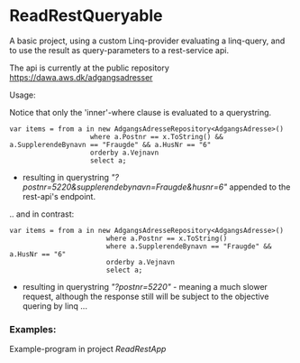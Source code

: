 # ReadRestQueryable

A basic project, using a custom Linq-provider evaluating a linq-query, and to use the result as query-parameters to a rest-service api. 

The api is currently at the public repository https://dawa.aws.dk/adgangsadresser

Usage:

Notice that only the 'inner'-where clause is evaluated to a querystring.

    var items = from a in new AdgangsAdresseRepository<AdgangsAdresse>()
						where a.Postnr == x.ToString() && a.SupplerendeBynavn == "Fraugde" && a.HusNr == "6"
						orderby a.Vejnavn
						select a;
			
- resulting in querystring *"?postnr=5220&supplerendebynavn=Fraugde&husnr=6"* appended to the rest-api's endpoint.

.. and in contrast:

    var items = from a in new AdgangsAdresseRepository<AdgangsAdresse>()
                            where a.Postnr == x.ToString()
                            where a.SupplerendeBynavn == "Fraugde" && a.HusNr == "6"
                            orderby a.Vejnavn
                            select a;
                        
- resulting in querystring *"?postnr=5220"* - meaning a much slower request, although the response still will be subject to the objective quering by linq ...

### Examples:

Example-program in project *ReadRestApp*

